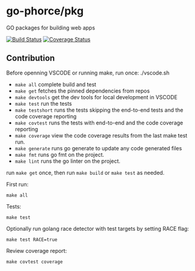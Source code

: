 # go-phorce/pkg

GO packages for building web apps

[![Build Status](https://travis-ci.org/go-phorce/pkg.svg?branch=master)](https://travis-ci.org/go-phorce/pkg)
[![Coverage Status](https://coveralls.io/repos/github/go-phorce/pkg/badge.svg?branch=master)](https://coveralls.io/github/go-phorce/pkg?branch=master)

## Contribution

Before openning VSCODE or running make, run once:
    ./vscode.sh

* `make all` complete build and test
* `make get` fetches the pinned dependencies from repos
* `make devtools` get the dev tools for local development in VSCODE
* `make test` run the tests
* `make testshort` runs the tests skipping the end-to-end tests and the code coverage reporting
* `make covtest` runs the tests with end-to-end and the code coverage reporting
* `make coverage` view the code coverage results from the last make test run.
* `make generate` runs go generate to update any code generated files
* `make fmt` runs go fmt on the project.
* `make lint` runs the go linter on the project.

run `make get` once, then run `make build` or `make test` as needed.

First run:

    make all

Tests:

    make test

Optionally run golang race detector with test targets by setting RACE flag:

    make test RACE=true

Review coverage report:

    make covtest coverage
